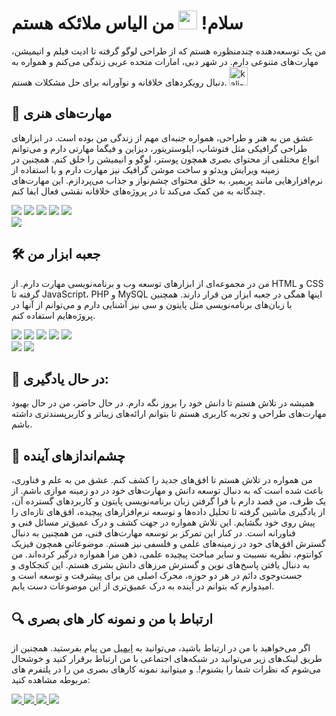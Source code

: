 # سلام! <img src="https://raw.githubusercontent.com/MartinHeinz/MartinHeinz/master/wave.gif" width="30px">  من الیاس ملائکه هستم

من یک توسعه‌دهنده چندمنظوره هستم که از طراحی لوگو گرفته تا ادیت فیلم و انیمیشن، مهارت‌های متنوعی دارم. در شهر دبی، امارات متحده عربی زندگی می‌کنم و همواره به دنبال رویکردهای خلاقانه و نوآورانه برای حل مشکلات هستم.
<img width="30" height="30" src="https://img.icons8.com/color/100/000000/kali-linux.png" alt="kali-linux"/>
## 🎨 مهارت‌های هنری
عشق من به هنر و طراحی، همواره جنبه‌ای مهم از زندگی من بوده است. در ابزارهای طراحی گرافیکی مثل فتوشاپ، ایلوستریتور، دیزاین و فیگما مهارتی دارم و می‌توانم انواع مختلفی از محتوای بصری همچون پوستر، لوگو و انیمیشن را خلق کنم.
همچنین در زمینه ویرایش ویدئو و ساخت موشن گرافیک نیز مهارت دارم و با استفاده از نرم‌افزارهایی مانند پریمیر، به خلق محتوای چشم‌نواز و جذاب می‌پردازم. این مهارت‌های چندگانه به من کمک می‌کند تا در پروژه‌های خلاقانه نقشی فعال ایفا کنم.
<p align="left">  

<img  src="https://readme-components.vercel.app/api?component=logo&fill=black&logo=figma&svgfill=df5c43">  
<img  src="https://readme-components.vercel.app/api?component=logo&fill=black&logo=blender&svgfill=df5c43">  
<img  src="https://readme-components.vercel.app/api?component=logo&fill=black&logo=Photoshop&svgfill=df5c43">  
<img  src="https://readme-components.vercel.app/api?component=logo&fill=black&logo=Illustrator&svgfill=f6df1c">
<img  src="https://readme-components.vercel.app/api?component=logo&fill=black&logo=InDesign&svgfill=659b60">
 <br>
<img  src="https://readme-components.vercel.app/api?component=logo&fill=black&logo=PremierePro&svgfill=f06629">
</p>

## 🛠 جعبه ابزار من
من در مجموعه‌ای از ابزارهای توسعه وب و برنامه‌نویسی مهارت دارم. از HTML و CSS گرفته تا JavaScript، PHP و MySQL  اینها همگی در جعبه ابزار من قرار دارند. همچنین با زبان‌های برنامه‌نویسی مثل پایتون و سی نیز آشنایی دارم و می‌توانم از آنها در پروژه‌هایم استفاده کنم. 

<p align="left">  
<img  src="https://readme-components.vercel.app/api?component=logo&fill=black&logo=C&svgfill=df5c43">  
<img  src="https://readme-components.vercel.app/api?component=logo&fill=black&logo=PHP&svgfill=df5c43">  
<img  src="https://readme-components.vercel.app/api?component=logo&fill=black&logo=python&svgfill=df5c43">  
<img  src="https://readme-components.vercel.app/api?component=logo&fill=black&logo=javascript&svgfill=f6df1c">
<img  src="https://readme-components.vercel.app/api?component=logo&fill=black&logo=MYSQL&svgfill=659b60">
<br>
<img  src="https://readme-components.vercel.app/api?component=logo&fill=black&logo=html5&svgfill=f06629">
<img  src="https://readme-components.vercel.app/api?component=logo&fill=black&logo=CSS3&svgfill=028dd1">
</p>

## 📖 در حال یادگیری:

همیشه در تلاش هستم تا دانش خود را بروز نگه دارم. در حال حاضر، من در حال بهبود مهارت‌های طراحی و تجربه کاربری هستم تا بتوانم ارائه‌های زیباتر و کاربر‌پسندتری داشته باشم.

## 👾 چشم‌اندازهای آینده

من همواره در تلاش هستم تا افق‌های جدید را کشف کنم. عشق من به علم و فناوری، باعث شده است که به دنبال توسعه دانش و مهارت‌های خود در دو زمینه موازی باشم.
از یک طرف، من قصد دارم با فرا گرفتن زبان برنامه‌نویسی پایتون و کاربردهای گسترده آن، از یادگیری ماشین گرفته تا تحلیل داده‌ها و توسعه نرم‌افزارهای پیچیده، افق‌های تازه‌ای را پیش روی خود بگشایم. این تلاش همواره در جهت کشف و درک عمیق‌تر مسائل فنی و فناورانه است.
در کنار این تمرکز بر توسعه مهارت‌های فنی، من همچنین به دنبال گسترش افق‌های خود در زمینه‌های علمی و فلسفی نیز هستم. موضوعاتی همچون فیزیک کوانتوم، نظریه نسبیت و سایر مباحث پیچیده علمی، ذهن مرا همواره درگیر کرده‌اند. من به دنبال یافتن پاسخ‌های نوین و گسترش مرزهای دانش بشری هستم.
این کنجکاوی و جست‌وجوی دائم در هر دو حوزه، محرک اصلی من برای پیشرفت و توسعه است و امیدوارم که بتوانم در آینده به درک عمیق‌تری از این موضوعات دست یابم.



## 🔍 ارتباط با من و نمونه کار های بصری

اگر می‌خواهید با من در ارتباط باشید، می‌توانید به [ایمیل](mailto:Elyasmalaeka@gmail.com) من پیام بفرستید. همچنین از طریق لینک‌های زیر می‌توانید در شبکه‌های اجتماعی با من ارتباط برقرار کنید و خوشحال می‌شوم که نظرات شما را بشنوم!. و میتوانید نمونه کارهای بصری من را در پلتفرم های مربوطه مشاهده کنید:

<p align="left">  
 <a href="https://t.me/elyasmalaeka">
<img  src="https://readme-components.vercel.app/api?component=logo&fill=black&logo=Telegram&svgfill=df5c43">  
</a>
<a href="https://www.figma.com/@armanegar">
<img  src="https://readme-components.vercel.app/api?component=logo&fill=black&logo=Figma&svgfill=f6df1c">
</a>
<a href="https://dribbble.com/armanegar">
<img  src="https://readme-components.vercel.app/api?component=logo&fill=black&logo=Dribbble&svgfill=f6df1c">
</a>
<a href="https://www.behance.net/armanegar">
<img  src="https://readme-components.vercel.app/api?component=logo&fill=black&logo=Behance&svgfill=f6df1c">
</a>
</p>
